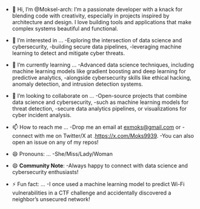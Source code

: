 - 👋 Hi, I’m @Moksel-arch:
  I’m a passionate developer with a knack for blending code with creativity, especially in projects inspired by architecture and design.
  I love building tools and applications that make complex systems beautiful and functional.

- 👀 I’m interested in ...
  -Exploring the intersection of data science and cybersecurity,
  -building secure data pipelines,
  -leveraging machine learning to detect and mitigate cyber threats.
    
- 🌱 I’m currently learning ...
  -Advanced data science techniques, including machine learning models like gradient boosting and deep learning for predictive analytics,
  -alongside cybersecurity skills like ethical hacking, anomaly detection, and intrusion detection systems.
  
- 💞️ I’m looking to collaborate on ...
  -Open-source projects that combine data science and cybersecurity,
  -such as machine learning models for threat detection,
  -secure data analytics pipelines, or visualizations for cyber incident analysis.
  
- 📫 How to reach me ...
  -Drop me an email at exmoks@gmail.com or
  -connect with me on Twitter/X at .https://x.com/Moks9939.
  -You can also open an issue on any of my repos!
  
- 😄 Pronouns: ...
  -She/Miss/Lady/Woman
  
- 😄 **Community Note**:
  -Always happy to connect with data science and cybersecurity enthusiasts!
  
- ⚡ Fun fact: ...
  -I once used a machine learning model to predict Wi-Fi vulnerabilities in a CTF challenge and accidentally discovered a neighbor’s unsecured network!

<!---
Moksel-arch/Moksel-arch is a ✨ special ✨ repository because its `README.md` (this file) appears on your GitHub profile.
You can click the Preview link to take a look at your changes.
--->
